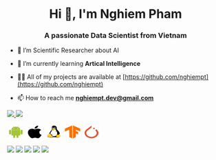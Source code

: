 <h1 align="center">Hi 👋, I'm Nghiem Pham</h1>
<h3 align="center">A passionate Data Scientist from Vietnam</h3>

<!-- - 🔭 I’m currently working on [FPT Software](https://fptsoftware.com/) -->

- 🔭 I’m Scientific Researcher about AI

- 🌱 I’m currently learning **Artical Intelligence**
- 👨‍💻 All of my projects are available at [https://github.com/nghiempt](https://github.com/nghiempt)
- 📫 How to reach me **nghiempt.dev@gmail.com**

<div align="left">
  <a href="https://github.com/nghiempt">
    <img height="150em" src="https://github-readme-stats.vercel.app/api?username=nghiempt&count_private=true&include_all_commits=true&show_icons=true&theme=dracula&hide_border=false&show_owner=true"/>
    <img height="150em" src="https://github-readme-stats.vercel.app/api/top-langs/?username=nghiempt&theme=dracula&hide_border=false&&layout=compact"/>
  </a>
</div>

<div align="left" valign="top"><br>
  <img align="center" alt="Js" height="30" width="40" src="https://raw.githubusercontent.com/devicons/devicon/master/icons/android/android-original.svg">
  <img align="center" alt="React" height="30" width="40" src="https://raw.githubusercontent.com/devicons/devicon/master/icons/apple/apple-original.svg">
  <img align="center" alt="linux" height="30" width="40" src="https://raw.githubusercontent.com/devicons/devicon/master/icons/linux/linux-original.svg">
  <img align="center" alt="linux" height="30" width="40" src="https://raw.githubusercontent.com/devicons/devicon/master/icons/tensorflow/tensorflow-original.svg">
  <img align="center" alt="linux" height="30" width="40" src="https://raw.githubusercontent.com/devicons/devicon/master/icons/pytorch/pytorch-original.svg">
</div><br>

<div align="left">
  <a href="https://www.facebook.com/nghiempt.dev" target="_blank"><img src="https://img.shields.io/badge/Facebook-4267b2?style=for-the-badge&logo=facebook&logoColor=white" target="_blank"></a>
  <a href="https://www.instagram.com/nghiempt.dev/" target="_blank"><img src="https://img.shields.io/badge/-Instagram-E95950?style=for-the-badge&logo=instagram&logoColor=white" target="_blank"></a>
  <a href="https://twitter.com/nghiempt_dev" target="_blank"><img src="https://img.shields.io/badge/-Twitter-1DA1F2?style=for-the-badge&logo=twitter&logoColor=white" target="_blank"></a>
  <a href="#"><img src="https://img.shields.io/badge/-Gmail-F6F7F9?style=for-the-badge&logo=gmail&logoColor=EA4335" target="_blank"></a>
  <a href="https://www.linkedin.com/in/nghiempt/" target="_blank"><img src="https://img.shields.io/badge/-LinkedIn-00A0DC?style=for-the-badge&logo=linkedin&logoColor=white" target="_blank"></a> 
</div>
